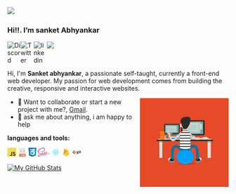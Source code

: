 
<img src="https://media.giphy.com/media/hvRJCLFzcasrR4ia7z/giphy.gif" width="10%">

### Hi!!. I’m sanket Abhyankar 

<a href="https://discord.gg/YSWNasDp">
  <img align="left" alt="Discord" width="30px" src="https://raw.githubusercontent.com/peterthehan/peterthehan/master/assets/discord.svg" />
</a>
<a href="https://twitter.com/seekinfox">
  <img align="left" alt="Twitter" width="30px" src="https://raw.githubusercontent.com/peterthehan/peterthehan/master/assets/twitter.svg" />
</a>
<a href="https://in.linkedin.com/in/sanket-abhyankar-7542bb169">
  <img align="left" alt="linkedin" width="30px" src="https://raw.githubusercontent.com/peterthehan/peterthehan/master/assets/linkedin.svg" />
</a>

![](https://visitor-badge.glitch.me/badge?page_id=seekinfox.seekinfox)

<br/>

Hi, I'm **Sanket abhyankar**, a passionate self-taught, currently a front-end web developer. My passion for web development comes from building the creative, responsive and interactive websites.

<img width="40%" align="right" src="https://github.com/seekinfox/seekinfox/blob/main/imgs/profileImage.gif?raw=true" alt="/gif-web-developer">

- 👀 Want to collaborate or start a new project with me?, [Gmail](mailto:sabhyankar918@gmail.com).
- 💬 ask me about anything, i am happy to help

**languages and tools:**  

<code><img height="20" src="https://raw.githubusercontent.com/github/explore/80688e429a7d4ef2fca1e82350fe8e3517d3494d/topics/javascript/javascript.png"></code>
<code><img height="20" src="https://github.com/seekinfox/seekinfox/blob/main/imgs/html.png?raw=true"></code>
<code><img height="20" src="https://github.com/seekinfox/seekinfox/blob/main/imgs/css.png?raw=true"></code>
<code><img height="20" src="https://github.com/seekinfox/seekinfox/blob/main/imgs/sass.png?raw=true"></code>
<code><img height="20" src="https://raw.githubusercontent.com/github/explore/80688e429a7d4ef2fca1e82350fe8e3517d3494d/topics/react/react.png"></code>
<code><img height="20" src="https://raw.githubusercontent.com/github/explore/80688e429a7d4ef2fca1e82350fe8e3517d3494d/topics/firebase/firebase.png"></code>
<code><img height="20" src="https://raw.githubusercontent.com/github/explore/80688e429a7d4ef2fca1e82350fe8e3517d3494d/topics/git/git.png"></code>

[![My GitHub Stats](https://github-readme-stats.vercel.app/api/?username=seekinfox&count_private=true&showicons=true)]()
